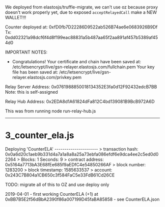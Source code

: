 We deployed from elastosjs/truffle-migrate, we can't use oz because proxy doesn't work properly yet,
due to exposed `acceptRelayedCall` make a NEW WALLET!!!

Counter deployed at: 0xfD0fb7D22286D9522ab526B74ae6e0683926B9Df
Tx: 0xdd02321a98dcf6f4d8f199eac88831a5b487aa65f2aa891af457b5389af454d0

IMPORTANT NOTES:
 - Congratulations! Your certificate and chain have been saved at:
   /etc/letsencrypt/live/gsn-relayer.elastosjs.com/fullchain.pem
   Your key file has been saved at:
   /etc/letsencrypt/live/gsn-relayer.elastosjs.com/privkey.pem

Relay Server Address: 0x0761988850018134352E3fa0d12F92432edcB7BB
Note: this is self-assigned

Relay Hub Address: 0x2EDA8d1A61824dFa812C4bd139081B9BcB972A6D

This was from running node run-relay-hub.js


---


3_counter_ela.js
================

   Deploying 'CounterELA'
      ----------------------
      > transaction hash:    0x0a6d20c1aeb9b331d4a7a1a8a8a25a73ebfa086efdf6e9dca4ee2c5ed0d02264
      > Blocks: 1            Seconds: 9
      > contract address:    0x5164a7713bA3E68fEe685f9aEDfC4e54850266AF
      > block number:        1283200
      > block timestamp:     1585633537
      > account:             0x243C7B804a1CB650c3f584FaC5e33FdB61Cd26CE
      
      
TODO: migrate all of this to OZ and use deploy only


2019-04-01 - first working CounterELA (+1) at 0xBB7B5E2f56dBbA2390f86a007199D45faBA85858 - see CounterELA.json
